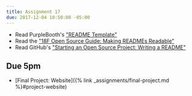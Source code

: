 ```yaml
---
title: Assignment 17
due: 2017-12-04 10:50:00 -05:00
---
```


* Read PurpleBooth's ["README Template"](https://gist.github.com/PurpleBooth/109311bb0361f32d87a2)
* Read the ["18F Open Source Guide: Making READMEs Readable"](https://open-source-guide.18f.gov/making-readmes-readable/)
* Read GitHub's ["Starting an Open Source Project: Writing a README"](https://opensource.guide/starting-a-project/#writing-a-readme)

## Due 5pm

* [Final Project: Website]({% link _assignments/final-project.md %}#project-website)
